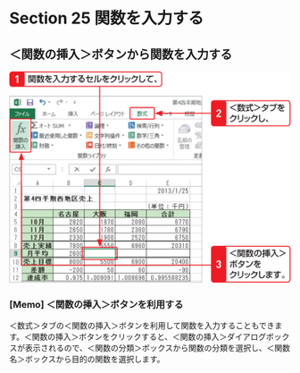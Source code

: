 # Section 25 関数を入力する

## ＜関数の挿入＞ボタンから関数を入力する

![](001.png)

### [Memo] ＜関数の挿入＞ボタンを利用する

＜数式＞タブの＜関数の挿入＞ボタンを利用して関数を入力することもできます。＜関数の挿入＞ボタンをクリックすると、＜関数の挿入＞ダイアログボックスが表示されるので、＜関数の分類＞ボックスから関数の分類を選択し、＜関数名＞ボックスから目的の関数を選択します。
